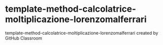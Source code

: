 # template-method-calcolatrice-moltiplicazione-lorenzomalferrari
template-method-calcolatrice-moltiplicazione-lorenzomalferrari created by GitHub Classroom
